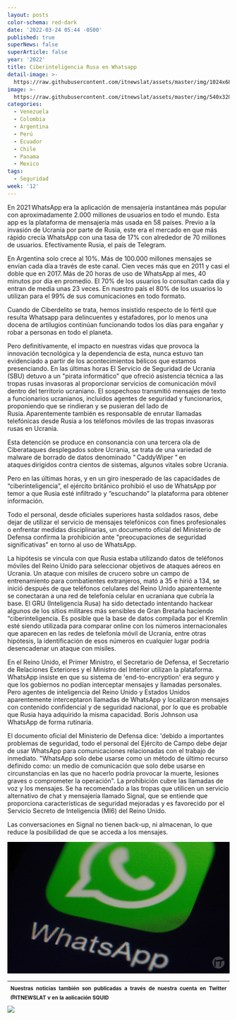 ```yaml
---
layout: posts
color-schema: red-dark
date: '2022-03-24 05:44 -0500'
published: true
superNews: false
superArticle: false
year: '2022'
title: Ciberinteligencia Rusa en Whatsapp
detail-image: >-
  https://raw.githubusercontent.com/itnewslat/assets/master/img/1024x680/Whatsapp-APP-g.jpg
image: >-
  https://raw.githubusercontent.com/itnewslat/assets/master/img/540x320/Whatsapp-APP-p.jpg
categories:
  - Venezuela
  - Colombia
  - Argentina
  - Perú
  - Ecuador
  - Chile
  - Panama
  - Mexico
tags:
  - Seguridad
week: '12'
---
```

En 2021 WhatsApp era la aplicación de mensajería instantánea más popular con aproximadamente 2.000 millones de usuarios en todo el mundo. Esta app es la plataforma de mensajería más usada en 58 países. Previo a la invasión de Ucrania por parte de Rusia, este era el mercado en que más rápido crecía WhatsApp con una tasa de 17% con alrededor de 70 millones de usuarios. Efectivamente Rusia, el país de Telegram. 
 

En Argentina solo crece al 10%. Más de 100.000 millones mensajes se envían cada día a través de este canal. Cien veces más que en 2011 y casi el doble que en 2017. Más de 20 horas de uso de WhatsApp al mes, 40 minutos por día en promedio. El 70% de los usuarios lo consultan cada día y entran de media unas 23 veces. En nuestro país el 80% de los usuarios lo utilizan para el 99% de sus comunicaciones en todo formato. 
 
Cuando de Ciberdelito se trata, hemos insistido respecto de lo fértil que resulta Whatsapp para delincuentes y estafadores, por lo menos una docena de artilugios continúan funcionando todos los días para engañar y robar a personas en todo el planeta. 
 
Pero definitivamente, el impacto en nuestras vidas que provoca la innovación tecnológica y la dependencia de esta, nunca estuvo tan evidenciado a partir de los acontecimientos bélicos que estamos presenciando. En las últimas horas El Servicio de Seguridad de Ucrania (SBU) detuvo a un "pirata informático" que ofreció asistencia técnica a las tropas rusas invasoras al proporcionar servicios de comunicación móvil dentro del territorio ucraniano. El sospechoso transmitió mensajes de texto a funcionarios ucranianos, incluidos agentes de seguridad y funcionarios, proponiendo que se rindieran y se pusieran del lado de Rusia. Aparentemente también es responsable de enrutar llamadas telefónicas desde Rusia a los teléfonos móviles de las tropas invasoras rusas en Ucrania. 
 
Esta detención se produce en consonancia con una tercera ola de Ciberataques desplegados sobre Ucrania, se trata de una variedad de malware de borrado de datos denominado " CaddyWiper " en ataques dirigidos contra cientos de sistemas, algunos vitales sobre Ucrania. 

Pero en las últimas horas, y en un giro inesperado de las capacidades de “ciberinteligencia”, el ejército británico prohibió el uso de WhatsApp por temor a que Rusia esté infiltrado y “escuchando” la plataforma para obtener información. 

Todo el personal, desde oficiales superiores hasta soldados rasos, debe dejar de utilizar el servicio de mensajes telefónicos con fines profesionales o enfrentar medidas disciplinarias, un documento oficial del Ministerio de Defensa confirma la prohibición ante "preocupaciones de seguridad significativas" en torno al uso de WhatsApp. 

La hipótesis se vincula con que Rusia estaba utilizando datos de teléfonos móviles del Reino Unido para seleccionar objetivos de ataques aéreos en Ucrania. Un ataque con misiles de crucero sobre un campo de entrenamiento para combatientes extranjeros, mató a 35 e hirió a 134, se inició después de que teléfonos celulares del Reino Unido aparentemente se conectaran a una red de telefonía celular en ucraniana que cubría la base. El GRU (Inteligencia Rusa) ha sido detectado intentando hackear algunos de los sitios militares más sensibles de Gran Bretaña haciendo “ciberinteligencia. Es posible que la base de datos compilada por el Kremlin esté siendo utilizada para comparar online con los números internacionales que aparecen en las redes de telefonía móvil de Ucrania, entre otras hipótesis, la identificación de esos números en cualquier lugar podría desencadenar un ataque con misiles. 
 

En el Reino Unido, el Primer Ministro, el Secretario de Defensa, el Secretario de Relaciones Exteriores y el Ministro del Interior utilizan la plataforma. WhatsApp insiste en que su sistema de 'end-to-encryption' era seguro y que los gobiernos no podían interceptar mensajes y llamadas personales. Pero agentes de inteligencia del Reino Unido y Estados Unidos aparentemente interceptaron llamadas de WhatsApp y localizaron mensajes con contenido confidencial y de seguridad nacional, por lo que es probable que Rusia haya adquirido la misma capacidad. Boris Johnson usa WhatsApp de forma rutinaria. 
 

El documento oficial del Ministerio de Defensa dice: 'debido a importantes problemas de seguridad, todo el personal del Ejército de Campo debe dejar de usar WhatsApp para comunicaciones relacionadas con el trabajo de inmediato. "WhatsApp solo debe usarse como un método de último recurso definido como: un medio de comunicación que solo debe usarse en circunstancias en las que no hacerlo podría provocar la muerte, lesiones graves o comprometer la operación". La prohibición cubre las llamadas de voz y los mensajes. Se ha recomendado a las tropas que utilicen un servicio alternativo de chat y mensajería llamado Signal, que se entiende que proporciona características de seguridad mejoradas y es favorecido por el Servicio Secreto de Inteligencia (MI6) del Reino Unido. 

Las conversaciones en Signal no tienen back-up, ni almacenan, lo que reduce la posibilidad de que se acceda a los mensajes.

![](https://raw.githubusercontent.com/itnewslat/assets/master/img/540x320/Whatsapp-APP-p.jpg)

<table style="height: 42px;" width="569">
<tbody>
<tr>
<td style="text-align: justify;"><sub><strong>Nuestras noticias también son publicadas a través de nuestra cuenta en Twitter <a href="https://twitter.com/itnewslat?lang=es">@ITNEWSLAT</a> y en la aplicación <a href="https://squidapp.co/en/">SQUID</a></strong></sub></td>
</tr>
</tbody>
</table>

<img src="https://tracker.metricool.com/c3po.jpg?hash=56f88a41e39ab42c063cc51676587a04"/>